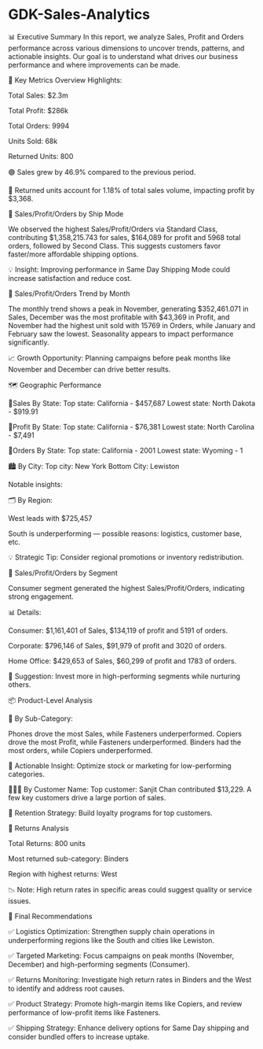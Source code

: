 # GDK-Sales-Analytics


📊 Executive Summary
In this report, we analyze Sales, Profit and Orders performance across various dimensions to uncover trends, patterns, and actionable insights. Our goal is to understand what drives our business performance and where improvements can be made.

🧾 Key Metrics Overview
Highlights:

Total Sales: $2.3m

Total Profit: $286k

Total Orders: 9994

Units Sold: 68k

Returned Units: 800

🟢 Sales grew by 46.9% compared to the previous period.

🔴 Returned units account for 1.18% of total sales volume, impacting profit by $3,368.



🚚 Sales/Profit/Orders by Ship Mode

We observed the highest Sales/Profit/Orders via Standard Class, contributing $1,358,215.743 for sales, $164,089 for profit and 5968 total orders, followed by Second Class. This suggests customers favor faster/more affordable shipping options.

💡 Insight: Improving performance in Same Day Shipping Mode could increase satisfaction and reduce cost.


📅 Sales/Profit/Orders Trend by Month

The monthly trend shows a peak in November, generating $352,461.071 in Sales, December was the most profitable with $43,369 in Profit, and November had the highest unit sold with 15769 in Orders, while January and February saw the lowest. Seasonality appears to impact performance significantly.

📈 Growth Opportunity: Planning campaigns before peak months like November and December can drive better results.


🗺️ Geographic Performance

📍Sales  By State:
Top state: California - $457,687
Lowest state: North Dakota - $919.91

📍Profit  By State:
Top state: California - $76,381
Lowest state: North Carolina - $7,491

📍Orders  By State:
Top state: California - 2001
Lowest state: Wyoming - 1

🏙️ By City:
Top city: New York
Bottom City: Lewiston

Notable insights:

🗂️ By Region:

West leads with $725,457

South is underperforming — possible reasons: logistics, customer base, etc.

💡 Strategic Tip: Consider regional promotions or inventory redistribution.


👥 Sales/Profit/Orders by Segment

Consumer segment generated the highest Sales/Profit/Orders, indicating strong engagement.

📊 Details:

Consumer: $1,161,401 of Sales, $134,119 of profit and 5191 of orders.

Corporate:  $796,146 of Sales, $91,979 of profit and 3020 of orders.

Home Office:  $429,653 of Sales, $60,299 of profit and 1783 of orders.

💬 Suggestion: Invest more in high-performing segments while nurturing others.


📦 Product-Level Analysis

🛒 By Sub-Category:

Phones drove the most Sales, while Fasteners underperformed.
Copiers drove the most Profit, while Fasteners underperformed.
Binders had the most orders, while Copiers underperformed.


🎯 Actionable Insight: Optimize stock or marketing for low-performing categories.


🧑‍🤝‍🧑 By Customer Name:
Top customer: Sanjit Chan contributed $13,229. A few key customers drive a large portion of sales.

💼 Retention Strategy: Build loyalty programs for top customers.



🔁 Returns Analysis


Total Returns: 800 units


Most returned sub-category: Binders

Region with highest returns: West

📉 Note: High return rates in specific areas could suggest quality or service issues.



📌 Final Recommendations


✅ Logistics Optimization:
Strengthen supply chain operations in underperforming regions like the South and cities like Lewiston.

✅ Targeted Marketing:
Focus campaigns on peak months (November, December) and high-performing segments (Consumer).

✅ Returns Monitoring:
Investigate high return rates in Binders and the West to identify and address root causes.

✅ Product Strategy:
Promote high-margin items like Copiers, and review performance of low-profit items like Fasteners.

✅ Shipping Strategy:
Enhance delivery options for Same Day shipping and consider bundled offers to increase uptake.








